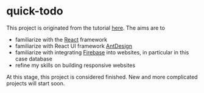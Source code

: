 # quick-todo

This project is originated from the tutorial [here](https://dev.to/nbrempel/using-react-firebase-and-ant-design-to-quickly-prototype-web-applications-3hpa?utm_source=digest_mailer&utm_medium=email&utm_campaign=digest_email). The aims are to 

- familiarize with the [React](https://reactjs.org/) framework
- familiarize with React UI framework [AntDesign](https://ant.design/)
- familiarize with integrating [Firebase](https://firebase.google.com/) into websites, in particular in this case database
- refine my skills on building responsive websites

At this stage, this project is considered finished. New and more complicated projects will start soon.